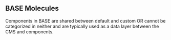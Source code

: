 ## BASE Molecules

Components in BASE are shared between default and custom OR cannot be categorized in neither and are typically used as a data layer between the CMS and components.

